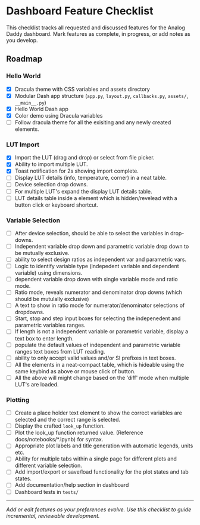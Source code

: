# Dashboard Feature Checklist

This checklist tracks all requested and discussed features for the Analog Daddy dashboard. Mark features as complete, in progress, or add notes as you develop.

## Roadmap

### Hello World

- [x] Dracula theme with CSS variables and assets directory
- [x] Modular Dash app structure (`app.py`, `layout.py`, `callbacks.py`, `assets/`, `__main__.py`)
- [x] Hello World Dash app
- [x] Color demo using Dracula variables
- [ ] Follow dracula theme for all the exisiting and any newly created elements.

### LUT Import

- [x] Import the LUT (drag and drop) or select from file picker.
- [x] Ability to import multiple LUT.
- [x] Toast notification for 2s showing import complete.
- [ ] Display LUT details (info, temperature, corner) in a neat table.
- [ ] Device selection drop downs.
- [ ] For multiple LUT's expand the display LUT details table.
- [ ] LUT details table inside a element which is hidden/revelead with a button click or keyboard shortcut.

### Variable Selection

- [ ] After device selection, should be able to select the variables in drop-downs.
- [ ] Independent variable drop down and parametric variable drop down to be mutually exclusive.
- [ ] ability to select design ratios as independent var and parametric vars.
- [ ] Logic to identify variable type (indepedent variable and dependent variable) using dimensions.
- [ ] dependent variable drop down with single variable mode and ratio mode.
- [ ] Ratio mode, reveals numerator and denominator drop downs (which should be mutulally exclusive)
- [ ] A text to show in ratio mode for numerator/denominator selections of dropdowns.
- [ ] Start, stop and step input boxes for selecting the indepenedent and parametric variables ranges.
- [ ] If length is not a independent variable or parametric variable, display a text box to enter length.
- [ ] populate the default values of independent and parametric variable ranges text boxes from LUT reading.
- [ ] ability to only accept valid values and/or SI prefixes in text boxes.
- [ ] All the elements in a neat-compact table, which is hideable using the same keybind as above or mouse click of button.
- [ ] All the above will might change based on the 'diff' mode when multiple LUT's are loaded.

### Plotting

- [ ] Create a place holder text element to show the correct variables are selected and the correct range is selected.
- [ ] Display the crafted `look_up` function.
- [ ] Plot the look_up function returned value. (Reference docs/notebooks/*.ipynb) for syntax.
- [ ] Appropriate plot labels and title generation with automatic legends, units etc.
- [ ] Ability for multiple tabs within a single page for different plots and different variable selection.
- [ ] Add import/export or save/load functionality for the plot states and tab states.
- [ ] Add documentation/help section in dashboard
- [ ] Dashboard tests in `tests/`

---

_Add or edit features as your preferences evolve. Use this checklist to guide incremental, reviewable development._

